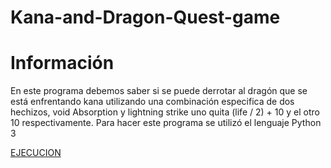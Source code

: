 # Kana-and-Dragon-Quest-game
# Información
En este programa debemos saber si se puede derrotar al dragón que se está enfrentando kana utilizando una combinación especifica de dos hechizos, void Absorption y lightning strike uno quita (life / 2) + 10 y el otro 10 respectivamente. Para hacer este programa se utilizó el lenguaje Python 3

[EJECUCION]()